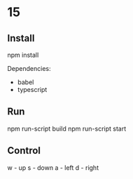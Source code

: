# 15

## Install

npm install

Dependencies:
- babel
- typescript

## Run

npm run-script build
npm run-script start

## Control

w - up
s - down
a - left
d - right


